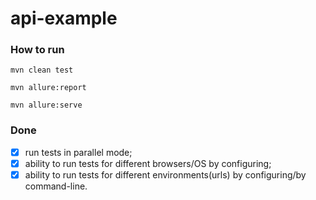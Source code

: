 # api-example


### How to run

```mvn clean test```

```mvn allure:report```

```mvn allure:serve```

### Done

- [x] run tests in parallel mode;
- [x] ability to run tests for different browsers/OS by configuring;
- [x] ability to run tests for different environments(urls) by configuring/by command-line.